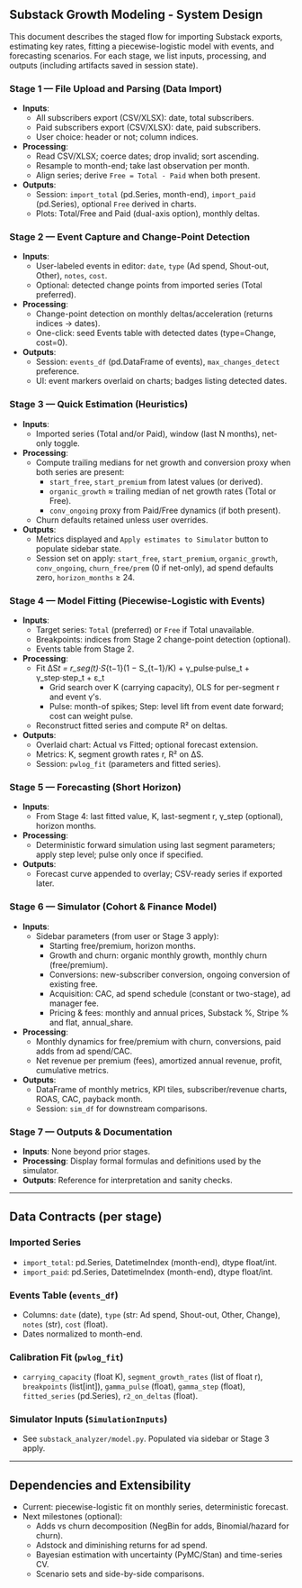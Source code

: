 ## Substack Growth Modeling - System Design

This document describes the staged flow for importing Substack exports, estimating key rates, fitting a piecewise-logistic model with events, and forecasting scenarios. For each stage, we list inputs, processing, and outputs (including artifacts saved in session state).

### Stage 1 — File Upload and Parsing (Data Import)

- **Inputs**:
  - All subscribers export (CSV/XLSX): date, total subscribers.
  - Paid subscribers export (CSV/XLSX): date, paid subscribers.
  - User choice: header or not; column indices.
- **Processing**:
  - Read CSV/XLSX; coerce dates; drop invalid; sort ascending.
  - Resample to month-end; take last observation per month.
  - Align series; derive `Free = Total - Paid` when both present.
- **Outputs**:
  - Session: `import_total` (pd.Series, month-end), `import_paid` (pd.Series), optional `Free` derived in charts.
  - Plots: Total/Free and Paid (dual-axis option), monthly deltas.

### Stage 2 — Event Capture and Change-Point Detection

- **Inputs**:
  - User-labeled events in editor: `date`, `type` (Ad spend, Shout-out, Other), `notes`, `cost`.
  - Optional: detected change points from imported series (Total preferred).
- **Processing**:
  - Change-point detection on monthly deltas/acceleration (returns indices → dates).
  - One-click: seed Events table with detected dates (type=Change, cost=0).
- **Outputs**:
  - Session: `events_df` (pd.DataFrame of events), `max_changes_detect` preference.
  - UI: event markers overlaid on charts; badges listing detected dates.

### Stage 3 — Quick Estimation (Heuristics)

- **Inputs**:
  - Imported series (Total and/or Paid), window (last N months), net-only toggle.
- **Processing**:
  - Compute trailing medians for net growth and conversion proxy when both series are present:
    - `start_free`, `start_premium` from latest values (or derived).
    - `organic_growth` ≈ trailing median of net growth rates (Total or Free).
    - `conv_ongoing` proxy from Paid/Free dynamics (if both present).
  - Churn defaults retained unless user overrides.
- **Outputs**:
  - Metrics displayed and `Apply estimates to Simulator` button to populate sidebar state.
  - Session set on apply: `start_free`, `start_premium`, `organic_growth`, `conv_ongoing`, `churn_free/prem` (0 if net-only), ad spend defaults zero, `horizon_months` ≥ 24.

### Stage 4 — Model Fitting (Piecewise-Logistic with Events)

- **Inputs**:
  - Target series: `Total` (preferred) or `Free` if Total unavailable.
  - Breakpoints: indices from Stage 2 change-point detection (optional).
  - Events table from Stage 2.
- **Processing**:
  - Fit ΔS*t = r_seg(t)·S*{t−1}(1 − S\_{t−1}/K) + γ_pulse·pulse_t + γ_step·step_t + ε_t
    - Grid search over K (carrying capacity), OLS for per-segment r and event γ’s.
    - Pulse: month-of spikes; Step: level lift from event date forward; cost can weight pulse.
  - Reconstruct fitted series and compute R² on deltas.
- **Outputs**:
  - Overlaid chart: Actual vs Fitted; optional forecast extension.
  - Metrics: K, segment growth rates r, R² on ΔS.
  - Session: `pwlog_fit` (parameters and fitted series).

### Stage 5 — Forecasting (Short Horizon)

- **Inputs**:
  - From Stage 4: last fitted value, K, last-segment r, γ_step (optional), horizon months.
- **Processing**:
  - Deterministic forward simulation using last segment parameters; apply step level; pulse only once if specified.
- **Outputs**:
  - Forecast curve appended to overlay; CSV-ready series if exported later.

### Stage 6 — Simulator (Cohort & Finance Model)

- **Inputs**:
  - Sidebar parameters (from user or Stage 3 apply):
    - Starting free/premium, horizon months.
    - Growth and churn: organic monthly growth, monthly churn (free/premium).
    - Conversions: new-subscriber conversion, ongoing conversion of existing free.
    - Acquisition: CAC, ad spend schedule (constant or two-stage), ad manager fee.
    - Pricing & fees: monthly and annual prices, Substack %, Stripe % and flat, annual_share.
- **Processing**:
  - Monthly dynamics for free/premium with churn, conversions, paid adds from ad spend/CAC.
  - Net revenue per premium (fees), amortized annual revenue, profit, cumulative metrics.
- **Outputs**:
  - DataFrame of monthly metrics, KPI tiles, subscriber/revenue charts, ROAS, CAC, payback month.
  - Session: `sim_df` for downstream comparisons.

### Stage 7 — Outputs & Documentation

- **Inputs**: None beyond prior stages.
- **Processing**: Display formal formulas and definitions used by the simulator.
- **Outputs**: Reference for interpretation and sanity checks.

---

## Data Contracts (per stage)

### Imported Series

- `import_total`: pd.Series, DatetimeIndex (month-end), dtype float/int.
- `import_paid`: pd.Series, DatetimeIndex (month-end), dtype float/int.

### Events Table (`events_df`)

- Columns: `date` (date), `type` (str: Ad spend, Shout-out, Other, Change), `notes` (str), `cost` (float).
- Dates normalized to month-end.

### Calibration Fit (`pwlog_fit`)

- `carrying_capacity` (float K), `segment_growth_rates` (list of float r), `breakpoints` (list[int]),
  `gamma_pulse` (float), `gamma_step` (float), `fitted_series` (pd.Series), `r2_on_deltas` (float).

### Simulator Inputs (`SimulationInputs`)

- See `substack_analyzer/model.py`. Populated via sidebar or Stage 3 apply.

---

## Dependencies and Extensibility

- Current: piecewise-logistic fit on monthly series, deterministic forecast.
- Next milestones (optional):
  - Adds vs churn decomposition (NegBin for adds, Binomial/hazard for churn).
  - Adstock and diminishing returns for ad spend.
  - Bayesian estimation with uncertainty (PyMC/Stan) and time-series CV.
  - Scenario sets and side-by-side comparisons.
